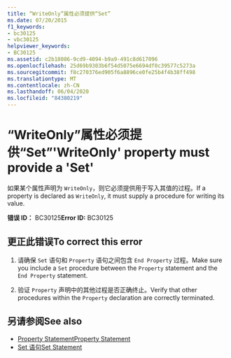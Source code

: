 ```yaml
---
title: “WriteOnly”属性必须提供“Set”
ms.date: 07/20/2015
f1_keywords:
- bc30125
- vbc30125
helpviewer_keywords:
- BC30125
ms.assetid: c2b18086-9cd9-4094-b9a9-491c8d617096
ms.openlocfilehash: 25d69b9303b6f54d5075e6694df0c39577c5273a
ms.sourcegitcommit: f8c270376ed905f6a8896ce0fe25b4f4b38ff498
ms.translationtype: MT
ms.contentlocale: zh-CN
ms.lasthandoff: 06/04/2020
ms.locfileid: "84380219"
---
```

# <a name="writeonly-property-must-provide-a-set"></a><span data-ttu-id="d6814-102">“WriteOnly”属性必须提供“Set”</span><span class="sxs-lookup"><span data-stu-id="d6814-102">'WriteOnly' property must provide a 'Set'</span></span>
<span data-ttu-id="d6814-103">如果某个属性声明为 `WriteOnly`，则它必须提供用于写入其值的过程。</span><span class="sxs-lookup"><span data-stu-id="d6814-103">If a property is declared as `WriteOnly`, it must supply a procedure for writing its value.</span></span>  
  
 <span data-ttu-id="d6814-104">**错误 ID：** BC30125</span><span class="sxs-lookup"><span data-stu-id="d6814-104">**Error ID:** BC30125</span></span>  
  
## <a name="to-correct-this-error"></a><span data-ttu-id="d6814-105">更正此错误</span><span class="sxs-lookup"><span data-stu-id="d6814-105">To correct this error</span></span>  
  
1. <span data-ttu-id="d6814-106">请确保 `Set` 语句和 `Property` 语句之间包含 `End Property` 过程。</span><span class="sxs-lookup"><span data-stu-id="d6814-106">Make sure you include a `Set` procedure between the `Property` statement and the `End Property` statement.</span></span>  
  
2. <span data-ttu-id="d6814-107">验证 `Property` 声明中的其他过程是否正确终止。</span><span class="sxs-lookup"><span data-stu-id="d6814-107">Verify that other procedures within the `Property` declaration are correctly terminated.</span></span>  
  
## <a name="see-also"></a><span data-ttu-id="d6814-108">另请参阅</span><span class="sxs-lookup"><span data-stu-id="d6814-108">See also</span></span>

- [<span data-ttu-id="d6814-109">Property Statement</span><span class="sxs-lookup"><span data-stu-id="d6814-109">Property Statement</span></span>](../language-reference/statements/property-statement.md)
- [<span data-ttu-id="d6814-110">Set 语句</span><span class="sxs-lookup"><span data-stu-id="d6814-110">Set Statement</span></span>](../language-reference/statements/set-statement.md)
